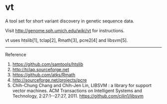 vt
==

A tool set for short variant discovery in genetic sequence data.

Visit http://genome.sph.umich.edu/wiki/vt for instructions.

vt uses htslib[1], tclap[2], Rmath[3], pcre2[4] and libsvm[5].

-----------------------------------------------------------------

Reference

1. https://github.com/samtools/htslib
2. http://tclap.sourceforge.net
3. https://github.com/atks/Rmath
4. http://sourceforge.net/projects/pcre
5. Chih-Chung Chang and Chih-Jen Lin, LIBSVM : a library for support vector machines. ACM Transactions on Intelligent Systems and Technology, 2:27:1--27:27, 2011.
   https://github.com/cjlin1/libsvm


